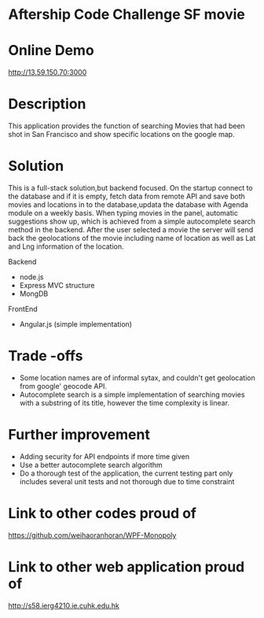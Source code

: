 
# Aftership Code Challenge SF movie

# Online Demo
http://13.59.150.70:3000

# Description #

This application provides the function of searching Movies that had been shot in San Francisco and show specific locations on the google map.
 

# Solution #
This is a full-stack solution,but backend focused. On the startup connect to the database and if it is empty, fetch data from remote API and save both movies and locations in to the database,updata the database with Agenda module on a weekly basis.
When typing movies in the panel, automatic suggestions show up, which is achieved from a simple autocomplete search method in the backend. After the user selected a movie the server will send back the geolocations of the movie including name of location as well as Lat and Lng information of the location.
   
   Backend
  *  node.js
  *  Express MVC structure
  *  MongDB
   
   FrontEnd 
  *  Angular.js (simple implementation)

# Trade -offs #
* Some location names are of informal sytax, and couldn't get geolocation from google' geocode API.
* Autocomplete search is a simple implementation of searching movies with a substring of its title,    however the time complexity is linear.

# Further improvement #
* Adding security for API endpoints if more time given
* Use a better autocomplete search algorithm
* Do a thorough test of the application, the current testing part only includes several unit tests and not thorough due to time constraint

# Link to other codes proud of 
https://github.com/weihaoranhoran/WPF-Monopoly

# Link to other web application proud of 
http://s58.ierg4210.ie.cuhk.edu.hk 
